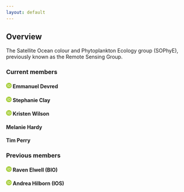 ```yaml
---
layout: default
---
```


## Overview

The Satellite Ocean colour and Phytoplankton Ecology group (SOPhyE), previously known as the Remote Sensing Group.  

### Current members

#### <a href="https://orcid.org/0000-0001-9446-0005"><img src="images/orcidlogo.png" width="15"></a> Emmanuel Devred  

#### <a href="https://orcid.org/0000-0001-5113-2378"><img src="images/orcidlogo.png" width="15"></a> Stephanie Clay  

#### <a href="https://orcid.org/0000-0002-3685-1531"><img src="images/orcidlogo.png" width="15"></a> Kristen Wilson  

#### Melanie Hardy  

#### Tim Perry   

### Previous members

#### <a href="https://orcid.org/0009-0002-9929-2009"><img src="images/orcidlogo.png" width="15"></a> Raven Elwell (BIO)  

#### <a href="https://orcid.org/0000-0002-5967-5788"><img src="images/orcidlogo.png" width="15"></a> Andrea Hilborn (IOS)  

